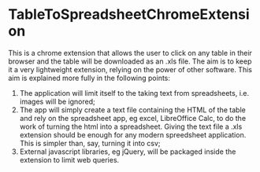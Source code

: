 # TableToSpreadsheetChromeExtension
This is a chrome extension that allows the user to click on any table in their browser and the table will be downloaded as an .xls file.
The aim is to keep it a very lightweight extension, relying on the power of other software. This aim is explained more fully in the following points:

1) The application will limit itself to the taking text from spreadsheets, i.e. images will be ignored;
2) The app will simply create a text file containing the HTML of the table and rely on the spreadsheet app, eg excel, LibreOffice Calc, to do the work of turning the html into a spreadsheet. Giving the text file a .xls extension should be enough for any modern spreedsheet application. This is simpler than, say, turning it into csv;
3) External javascript libraries, eg jQuery, will be packaged inside the extension to limit web queries.
